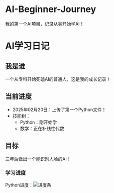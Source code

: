 # AI-Beginner-Journey
我的第一个AI项目，记录从零开始学AI！
# AI学习日记  

## 我是谁  
一个从专科开始死磕AI的普通人，这是我的成长记录！  

## 当前进度  
- 2025年02月20日：上传了第一个Python文件！  
- 技能树：  
  - Python：刚开始学  
  - 数学：正在补线性代数  

## 目标  
三年后做出一个能识别人脸的AI！  
### 学习进度  
Python进度：![进度条](https://geps.dev/progress/3)  
